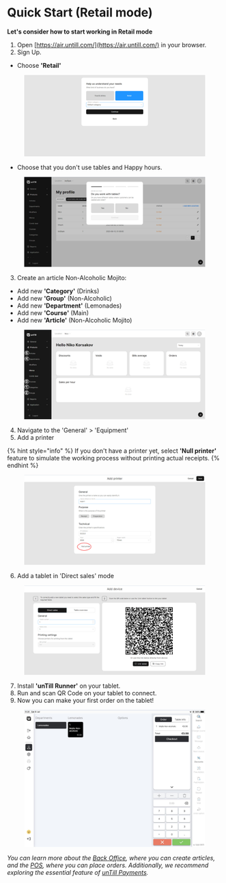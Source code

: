 # Quick Start (Retail mode)

**Let's consider how to start working in Retail mode**

1. Open [https://air.untill.com/](https://air.untill.com/) in your browser.
2. Sign Up.

* Choose **'Retail'**

<figure><img src="../.gitbook/assets/retailer-mode.jpg" alt=""><figcaption></figcaption></figure>

* Choose that you don't use tables and Happy hours.

<figure><img src="../.gitbook/assets/retailer-mode-with-nables.jpg" alt=""><figcaption></figcaption></figure>

3. Create an article Non-Alcoholic Mojito: &#x20;

* Add new **'Category'** (Drinks)
* Add new **'Group'** (Non-Alcoholic)
* Add new **'Department'** (Lemonades)
* Add new **'Course'** (Main)
* Add new **'Article'** (Non-Alcoholic Mojito)

<figure><img src="../.gitbook/assets/sequence.jpg" alt=""><figcaption></figcaption></figure>

4. Navigate to the 'General' > 'Equipment'
5. Add a printer

{% hint style="info" %}
If you don't have a printer yet, select **'Null printer'** feature to simulate the working process without printing actual receipts.
{% endhint %}

<figure><img src="../.gitbook/assets/null-printer.jpg" alt=""><figcaption></figcaption></figure>

6. Add a tablet in 'Direct sales' mode

<figure><img src="../.gitbook/assets/direct sales.jpg" alt=""><figcaption></figcaption></figure>

7. Install **'unTill Runner'** on your tablet.
8. Run and scan QR Code on your tablet to connect.
9. Now you can make your first order on the tablet!&#x20;

<figure><img src="../.gitbook/assets/order-on-tablet (1).jpg" alt="" width="563"><figcaption></figcaption></figure>

_You can learn more about the_ [_Back Office_](back-office-intro.md)_, where you can create articles, and the_ [_POS_](pos-intro.md)_, where you can place orders. Additionally, we recommend exploring the essential feature of_ [_unTill Payments_](../features/untill-payments.md)_._
